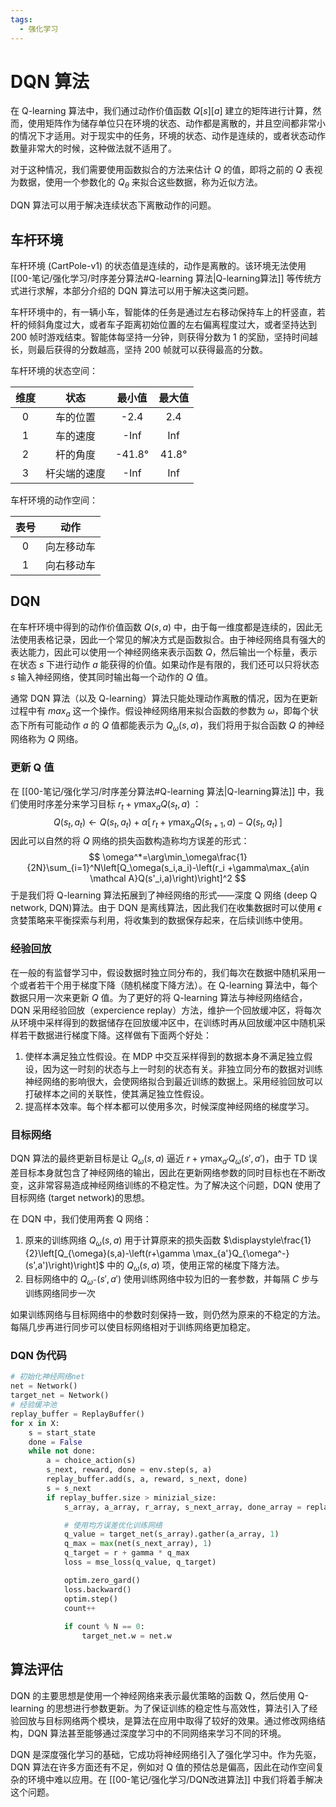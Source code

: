 ```yaml
---
tags:
  - 强化学习
---
```

# DQN 算法

在 Q-learning 算法中，我们通过动作价值函数 $Q[s][a]$ 建立的矩阵进行计算，然而，使用矩阵作为储存单位只在环境的状态、动作都是离散的，并且空间都非常小的情况下才适用。对于现实中的任务，环境的状态、动作是连续的，或者状态动作数量非常大的时候，这种做法就不适用了。

对于这种情况，我们需要使用函数拟合的方法来估计 $Q$ 的值，即将之前的 $Q$ 表视为数据，使用一个参数化的 $Q_{\theta}$ 来拟合这些数据，称为近似方法。

DQN 算法可以用于解决连续状态下离散动作的问题。

## 车杆环境

车杆环境 (CartPole-v1) 的状态值是连续的，动作是离散的。该环境无法使用 [[00-笔记/强化学习/时序差分算法#Q-learning 算法|Q-learning算法]] 等传统方式进行求解，本部分介绍的 DQN 算法可以用于解决这类问题。

车杆环境中的，有一辆小车，智能体的任务是通过左右移动保持车上的杆竖直，若杆的倾斜角度过大，或者车子距离初始位置的左右偏离程度过大，或者坚持达到 200 帧时游戏结束。智能体每坚持一分钟，则获得分数为 1 的奖励，坚持时间越长，则最后获得的分数越高，坚持 200 帧就可以获得最高的分数。

车杆环境的状态空间：

|维度|状态|最小值|最大值|
|:---:|:---:|:---:|:---:|
|0|车的位置|-2.4|2.4|
|1|车的速度|-Inf|Inf|
|2|杆的角度|-41.8°|41.8°|
|3|杆尖端的速度|-Inf|Inf|

车杆环境的动作空间：

|表号|动作|
|:---:|:---:|
|0|向左移动车|
|1|向右移动车|

## DQN 

在车杆环境中得到的动作价值函数 $Q(s,a)$ 中，由于每一维度都是连续的，因此无法使用表格记录，因此一个常见的解决方式是函数拟合。由于神经网络具有强大的表达能力，因此可以使用一个神经网络来表示函数 $Q$，然后输出一个标量，表示在状态 $s$ 下进行动作 $a$ 能获得的价值。如果动作是有限的，我们还可以只将状态 $s$ 输入神经网络，使其同时输出每一个动作的 $Q$ 值。

通常 DQN 算法（以及 Q-learning）算法只能处理动作离散的情况，因为在更新过程中有 $max_a$ 这一个操作。假设神经网络用来拟合函数的参数为 $\omega$，即每个状态下所有可能动作 $a$ 的 $Q$ 值都能表示为 $Q_{\omega}(s,a)$，我们将用于拟合函数 $Q$ 的神经网络称为 $Q$ 网络。

### 更新 Q 值

在 [[00-笔记/强化学习/时序差分算法#Q-learning 算法|Q-learning算法]] 中，我们使用时序差分来学习目标 $r_t +\gamma\max_a Q(s_t,a)$ ：
$$
Q(s_t,a_t)\leftarrow Q(s_t,a_t)+\alpha[\,r_t+\gamma\max_a Q(s_{t+1}, a)-Q(s_t,a_t)\,]
$$
因此可以自然的将 $Q$ 网络的损失函数构造称均方误差的形式：
$$
\omega^*=\arg\min_\omega\frac{1}{2N}\sum_{i=1}^N\left[Q_\omega(s_i,a_i)-\left(r_i +\gamma\max_{a\in \mathcal A}Q(s'_i,a)\right)\right]^2
$$
于是我们将 Q-learning 算法拓展到了神经网络的形式——深度 Q 网络 (deep Q network, DQN)算法。由于 DQN 是离线算法，因此我们在收集数据时可以使用 $\epsilon$ 贪婪策略来平衡探索与利用，将收集到的数据保存起来，在后续训练中使用。

### 经验回放

在一般的有监督学习中，假设数据时独立同分布的，我们每次在数据中随机采用一个或者若干个用于梯度下降（随机梯度下降方法）。在 Q-learning 算法中，每个数据只用一次来更新 $Q$ 值。为了更好的将 Q-learning 算法与神经网络结合，DQN 采用经验回放（expercience replay）方法，维护一个回放缓冲区，将每次从环境中采样得到的数据储存在回放缓冲区中，在训练时再从回放缓冲区中随机采样若干数据进行梯度下降。这样做有下面两个好处：
1. 使样本满足独立性假设。在 MDP 中交互采样得到的数据本身不满足独立假设，因为这一时刻的状态与上一时刻的状态有关。非独立同分布的数据对训练神经网络的影响很大，会使网络拟合到最近训练的数据上。采用经验回放可以打破样本之间的关联性，使其满足独立性假设。
2. 提高样本效率。每个样本都可以使用多次，时候深度神经网络的梯度学习。

### 目标网络

DQN 算法的最终更新目标是让 $Q_{\omega}(s,a)$ 逼近 $r+\gamma \max_{a'} Q_\omega(s',a')$，由于 TD 误差目标本身就包含了神经网络的输出，因此在更新网络参数的同时目标也在不断改变，这非常容易造成神经网络训练的不稳定性。为了解决这个问题，DQN 使用了目标网络 (target network)的思想。

在 DQN 中，我们使用两套 Q 网络：
1. 原来的训练网络 $Q_{\omega}(s,a)$ 用于计算原来的损失函数 $\displaystyle\frac{1}{2}\left[Q_{\omega}(s,a)-\left(r+\gamma \max_{a'}Q_{\omega^-}(s',a')\right)\right]$ 中的 $Q_{\omega}(s,a)$ 项，使用正常的梯度下降方法。
2. 目标网络中的 $Q_{\omega^-}(s',a')$ 使用训练网络中较为旧的一套参数，并每隔 $C$ 步与训练网络同步一次

如果训练网络与目标网络中的参数时刻保持一致，则仍然为原来的不稳定的方法。每隔几步再进行同步可以使目标网络相对于训练网络更加稳定。

### DQN 伪代码

```python
# 初始化神经网络net
net = Network()
target_net = Network()
# 经验缓冲池
replay_buffer = ReplayBuffer()
for x in X:
	s = start_state
	done = False
	while not done:
		a = choice_action(s)
		s_next, reward, done = env.step(s, a)
		replay_buffer.add(s, a, reward, s_next, done)
		s = s_next
		if replay_buffer.size > minizial_size:
			s_array, a_array, r_array, s_next_array, done_array = replay_buffer.sample(batch_size)

			# 使用均方误差优化训练网络
			q_value = target_net(s_array).gather(a_array, 1)
			q_max = max(net(s_next_array), 1)
			q_target = r + gamma * q_max
			loss = mse_loss(q_value, q_target)

			optim.zero_gard()
			loss.backward()
			optim.step()
			count++
			
			if count % N == 0:
				target_net.w = net.w
```

## 算法评估

DQN 的主要思想是使用一个神经网络来表示最优策略的函数 Q，然后使用 Q-learning 的思想进行参数更新。为了保证训练的稳定性与高效性，算法引入了经验回放与目标网络两个模块，是算法在应用中取得了较好的效果。通过修改网络结构，DQN 算法甚至能够通过深度学习中的不同网络来学习不同的环境。

DQN 是深度强化学习的基础，它成功将神经网络引入了强化学习中。作为先驱，DQN 算法在许多方面还有不足，例如对 Q 值的预估总是偏高，因此在动作空间复杂的环境中难以应用。在 [[00-笔记/强化学习/DQN改进算法]] 中我们将着手解决这个问题。